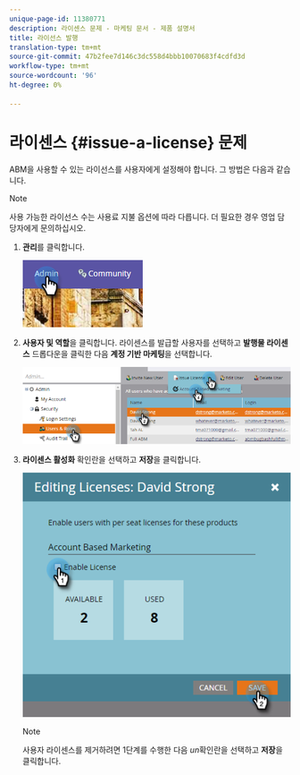 ```yaml
---
unique-page-id: 11380771
description: 라이센스 문제 - 마케팅 문서 - 제품 설명서
title: 라이선스 발행
translation-type: tm+mt
source-git-commit: 47b2fee7d146c3dc558d4bbb10070683f4cdfd3d
workflow-type: tm+mt
source-wordcount: '96'
ht-degree: 0%

---
```



# 라이센스 {#issue-a-license} 문제

ABM을 사용할 수 있는 라이선스를 사용자에게 설정해야 합니다. 그 방법은 다음과 같습니다.

>[!NOTE]
>
>사용 가능한 라이선스 수는 사용료 지불 옵션에 따라 다릅니다. 더 필요한 경우 영업 담당자에게 문의하십시오.

1. **관리**&#x200B;를 클릭합니다.

   ![](assets/one.png)

1. **사용자 및 역할**&#x200B;을 클릭합니다. 라이센스를 발급할 사용자를 선택하고 **발행물 라이센스** 드롭다운을 클릭한 다음 **계정 기반 마케팅**&#x200B;을 선택합니다.

   ![](assets/two.png)

1. **라이센스 활성화** 확인란을 선택하고 **저장**&#x200B;을 클릭합니다.

   ![](assets/three.png)

   >[!NOTE]
   >
   >사용자 라이센스를 제거하려면 1단계를 수행한 다음 *un*&#x200B;확인란을 선택하고 **저장**&#x200B;을 클릭합니다.

